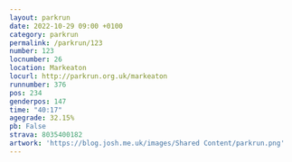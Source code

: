 ```yaml
---
layout: parkrun
date: 2022-10-29 09:00 +0100
category: parkrun
permalink: /parkrun/123
number: 123
locnumber: 26
location: Markeaton
locurl: http://parkrun.org.uk/markeaton
runnumber: 376
pos: 234
genderpos: 147
time: "40:17"
agegrade: 32.15%
pb: False
strava: 8035400182
artwork: 'https://blog.josh.me.uk/images/Shared Content/parkrun.png'
---
```

